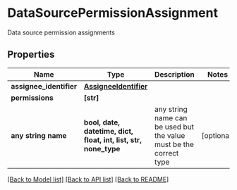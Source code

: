 # DataSourcePermissionAssignment

Data source permission assignments

## Properties
Name | Type | Description | Notes
------------ | ------------- | ------------- | -------------
**assignee_identifier** | [**AssigneeIdentifier**](AssigneeIdentifier.md) |  | 
**permissions** | **[str]** |  | 
**any string name** | **bool, date, datetime, dict, float, int, list, str, none_type** | any string name can be used but the value must be the correct type | [optional]

[[Back to Model list]](../README.md#documentation-for-models) [[Back to API list]](../README.md#documentation-for-api-endpoints) [[Back to README]](../README.md)


